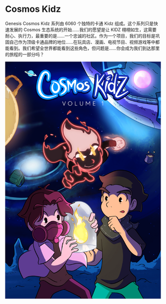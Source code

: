 # Cosmos Kidz

Genesis Cosmos Kidz 系列由 6060 个独特的卡通 Kidz 组成。这个系列只是快速发展的 Cosmos 生态系统的开始......我们的愿望是让 KIDZ 栩栩如生，这需要耐心、执行力，最重要的是......一个忠诚的社区。作为一个项目，我们的目标是巩固自己作为顶级卡通品牌的地位……在玩具店、漫画、电视节目、视频游戏等中都能看到。我们希望全世界都能看到这些角色，但问题是……你会成为我们到达那里的旅程的一部分吗？

![nft](CosmosKidzVolume1.png)
